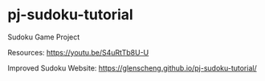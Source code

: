 # pj-sudoku-tutorial
Sudoku Game Project

Resources: https://youtu.be/S4uRtTb8U-U

Improved Sudoku Website: https://glenscheng.github.io/pj-sudoku-tutorial/

